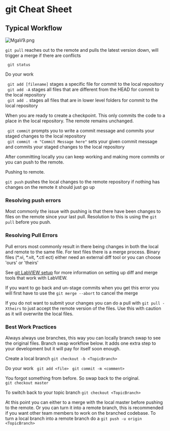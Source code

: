 # git Cheat Sheet #

## Typical Workflow ##

![MgaV9.png](https://github.com/ansible42/takednGitCheatSheet/blob/master/2037853081-MgaV9.png)


``` git pull ``` reaches out to the remote and pulls the latest version down, will trigger a merge if there are conflicts 

``` git status``` 


Do your work

``` git add [filename]```  stages a specific file for commit to the local repository   
``` git add -A```  stages all files that are different from the HEAD for commit to the local repository   
``` git add .```  stages all files that are in lower level folders for commit to the local repository   

When you are ready to create a checkpoint. This only commits the code to a place in the local repository. The remote remains unchanged. 

``` git commit``` prompts you to write a commit message and commits your staged changes to the local repository    
``` git commit -m "Commit Message here"``` sets your given commit message and commits your staged changes to the local repository

After committing locally you can keep working and making more commits or you can push to the remote.

Pushing to remote. 

```git push``` pushes the local changes to the remote repository if nothing has changes on the remote it should just go up 

### Resolving push errors ###

Most commonly the issue with pushing is that there have been changes to files on the remote since your last pull.  Resolution to this is using the ```git pull``` before you push.  

### Resolving Pull Errors ###

Pull errors most commonly result in there being changes in both the local and remote to the same file.  For text files there is a merge process.  Binary files (*.vi, *.vit, *.ctl ect) either need an external diff tool or you can choose 'ours' or 'theirs'

See [git LabVIEW setup](https://github.com/ansible42/LabVIEWGitCheatSheet/blob/master/LabVIEWGitCompSetup.md) for more information on setting up diff and merge tools that work with LabVIEW. 

If you want to go back and un-stage commits when you get this error you will first have to use the ```git merge --abort``` to cancel the merge

If you do not want to submit your changes you can do a pull with ```git pull -Xtheirs``` to just accept the remote version of the files.  Use this with caution as it will overwrite the local files.  


### Best Work Practices ###

Always always use branches, this way you can locally branch swap to see the original files.  Branch swap workflow below.  It adds one extra step to your development but it will pay for itself soon enough.  

Create a local branch 
```git checkout -b <TopicBranch> ```  

Do your work 
``` git add <file>```
``` git commit -m <comment>```

You forgot something from before. So swap back to the original.  
```git checkout master ```

To switch back to your topic branch 
```git checkout <TopicBranch> ```  

At this point you can either to a merge with the local master before pushing to the remote.  Or you can turn it into a remote branch, this is recommended if you want other team members to work on the branched codebase.  To turn a local branch into a remote branch do a ```git push -u origin <TopicBranch>```